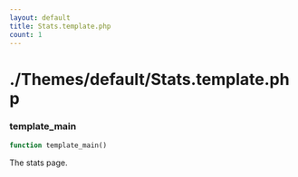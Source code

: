 ```yaml
---
layout: default
title: Stats.template.php
count: 1
---
```


# ./Themes/default/Stats.template.php

### template_main

```php
function template_main()
```
The stats page.



